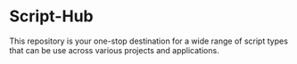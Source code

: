 # Script-Hub
This repository is your one-stop destination for a wide range of script types that can be use across various projects and applications.
